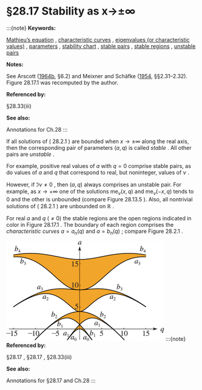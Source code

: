 # §28.17 Stability as x→±∞

:::{note}
**Keywords:**

[Mathieu’s equation](http://dlmf.nist.gov/search/search?q=Mathieu%20equation) , [characteristic curves](http://dlmf.nist.gov/search/search?q=characteristic%20curves) , [eigenvalues (or characteristic values)](http://dlmf.nist.gov/search/search?q=eigenvalues%20%28or%20characteristic%20values%29) , [parameters](http://dlmf.nist.gov/search/search?q=parameters) , [stability chart](http://dlmf.nist.gov/search/search?q=stability%20chart) , [stable pairs](http://dlmf.nist.gov/search/search?q=stable%20pairs) , [stable regions](http://dlmf.nist.gov/search/search?q=stable%20regions) , [unstable pairs](http://dlmf.nist.gov/search/search?q=unstable%20pairs)

**Notes:**

See Arscott ([1964b](./bib/index.html#bib142 "Periodic Differential Equations. An Introduction to Mathieu, Lamé, and Allied Functions"), §6.2) and Meixner and Schäfke ([1954](./bib/M.html#bib1598 "Mathieusche Funktionen und Sphäroidfunktionen mit Anwendungen auf physikalische und technische Probleme"), §§2.31–2.32). Figure 28.17.1 was recomputed by the author.

**Referenced by:**

§28.33(iii)

**See also:**

Annotations for Ch.28
:::

If all solutions of ( 28.2.1 ) are bounded when $x\to\pm\infty$ along the real axis, then the corresponding pair of parameters $(a,q)$ is called *stable* . All other pairs are *unstable* .

For example, positive real values of $a$ with $q=0$ comprise stable pairs, as do values of $a$ and $q$ that correspond to real, but noninteger, values of $\nu$ .

However, if $\Im\nu\neq 0$ , then $(a,q)$ always comprises an unstable pair. For example, as $x\to+\infty$ one of the solutions $\operatorname{me}_{\nu}\left(x,q\right)$ and $\operatorname{me}_{\nu}\left(-x,q\right)$ tends to $0$ and the other is unbounded (compare Figure 28.13.5 ). Also, all nontrivial solutions of ( 28.2.1 ) are unbounded on $\mathbb{R}$ .

For real $a$ and $q$ $(\neq 0)$ the stable regions are the open regions indicated in color in Figure 28.17.1 . The boundary of each region comprises the *characteristic curves* $a=a_{n}\left(q\right)$ and $a=b_{n}\left(q\right)$ ; compare Figure 28.2.1 .

<a id="F1"></a>

![Figure 28.17.1: Stability chart for eigenvalues of Mathieu’s equation ( 28.2.1 ).](../html/28/17/F1.png)
:::{note}
**Referenced by:**

§28.17 , §28.17 , §28.33(iii)

**See also:**

Annotations for §28.17 and Ch.28
:::
